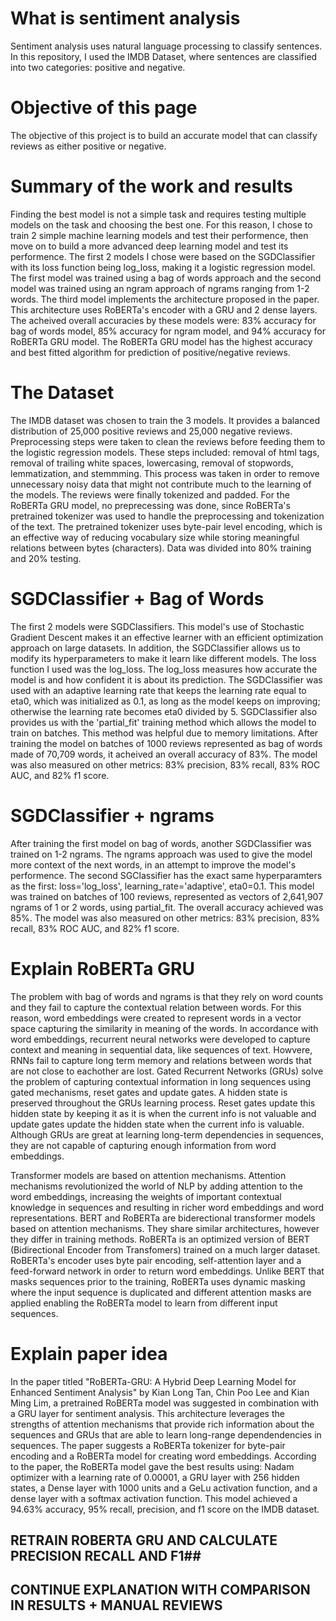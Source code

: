 # What is sentiment analysis
Sentiment analysis uses natural language processing to classify sentences. In this repository, I used the IMDB Dataset, where sentences are classified into two categories: positive and negative.

# Objective of this page
The objective of this project is to build an accurate model that can classify reviews as either positive or negative.

# Summary of the work and results
Finding the best model is not a simple task and requires testing multiple models on the task and choosing the best one. For this reason, I chose to train 2 simple machine learning models and test their performence, then move on to build a more advanced deep learning model and test its performence. The first 2 models I chose were based on the SGDClassifier with its loss function being log_loss, making it a logistic regression model. The first model was trained using a bag of words approach and the second model was trained using an ngram approach of ngrams ranging from 1-2 words. The third model implements the architecture proposed in the paper. This architecture uses RoBERTa's encoder with a GRU and 2 dense layers. The acheived overall accuracies by these models were: 83% accuracy for bag of words model, 85% accuracy for ngram model, and 94% accuracy for RoBERTa GRU model. The RoBERTa GRU model has the highest accuracy and best
fitted algorithm for prediction of positive/negative reviews.

# The Dataset
The IMDB dataset was chosen to train the 3 models. It provides a balanced distribution of 25,000 positive reviews and 25,000 negative reviews. Preprocessing steps were taken to clean the reviews before feeding them to the logistic regression models. These steps included: removal of html tags, removal of trailing white spaces, lowercasing, removal of stopwords, lemmatization, and stemmming. This process was taken in order to remove unnecessary noisy data that might not contribute much to the learning of the models. The reviews were finally tokenized and padded. For the RoBERTa GRU model, no preprecessing was done, since RoBERTa's pretrained tokenizer was used to handle the preprocessing and tokenization of the text. The pretrained tokenizer uses byte-pair level encoding, which is an effective way of reducing vocabulary size while storing meaningful relations between bytes (characters). Data was divided into 80% training and 20% testing.

# SGDClassifier + Bag of Words
The first 2 models were SGDClassifiers. This model's use of Stochastic Gradient Descent makes it an effective learner with an efficient optimization approach on large datasets. In addition, the SGDClassifier allows us to modify its hyperparameters to make it learn like different models. The loss function I used was the log_loss. The log_loss measures how accurate the model is and how confident it is about its prediction. The SGDClassifier was used with an adaptive learning rate that keeps the learning rate equal to eta0, which was initialized as 0.1, as long as the model keeps on improving; otherwise the learning rate becomes eta0 divided by 5. SGDClassifier also provides us with the 'partial_fit' training method which allows the model to train on batches. This method was helpful due to memory limitations. After training the model on batches of 1000 reviews represented as bag of words made of 70,709 words, it acheived an overall accuracy of 83%. The model was also measured on other metrics: 83% precision, 83% recall, 83% ROC AUC, and 82% f1 score.

# SGDClassifier + ngrams
After training the first model on bag of words, another SGDClassifier was trained on 1-2 ngrams. The ngrams approach was used to give the model more context of the next words, in an attempt to improve the model's performence. The second SGClassifier has the exact same hyperparamters as the first: loss='log_loss', learning_rate='adaptive', eta0=0.1. This model was trained on batches of 100 reviews, represented as vectors of 2,641,907 ngrams of 1 or 2 words, using partial_fit. The overall accuracy achieved was 85%. The model was also measured on other metrics: 83% precision, 83% recall, 83% ROC AUC, and 82% f1 score.


# Explain RoBERTa GRU
The problem with bag of words and ngrams is that they rely on word counts and they fail to capture the contextual relation between words. For this reason, word embeddings were created to represent words in a vector space capturing the similarity in meaning of the words. In accordance with word embeddings, recurrent neural networks were developed to capture context and meaning in sequential data, like sequences of text. Howvere, RNNs fail to capture long term memory and relations between words that are not close to eachother are lost. Gated Recurrent Networks (GRUs) solve the problem of capturing contextual information in long sequences using gated mechanisms, reset gates and update gates. A hidden state is preserved throughout the GRUs learning process. Reset gates update this hidden state by keeping it as it is when the current info is not valuable and update gates update the hidden state when the current info is valuable. Although GRUs are great at learning long-term dependencies in sequences, they are not capable of capturing enough information from word embeddings.

Transformer models are based on attention mechanisms. Attention mechanisms revolutionized the world of NLP by adding attention to the word embeddings, increasing the weights of important contextual knowledge in sequences and resulting in richer word embeddings and word representations. BERT and RoBERTa are biderectional transformer models based on attention mechanisms. They share similar architectures, however they differ in training methods. RoBERTa is an optimized version of BERT (Bidirectional Encoder from Transfomers) trained on a much larger dataset. RoBERTa's encoder uses byte pair encoding, self-attention layer and a feed-forward network in order to return word embeddings. Unlike BERT that masks sequences prior to the training, RoBERTa uses dynamic masking where the input sequence is duplicated and different attention masks are applied enabling the RoBERTa model to learn from different input sequences.

# Explain paper idea
In the paper titled "RoBERTa-GRU: A Hybrid Deep Learning Model for Enhanced Sentiment Analysis" by Kian Long Tan, Chin Poo Lee and Kian Ming Lim, a pretrained RoBERTa model was suggested in combination with a GRU layer for sentiment analysis. This architecture leverages the strengths of attention mechanisms that provide rich information about the sequences and GRUs that are able to learn long-range dependendencies in sequences. The paper suggests a RoBERTa tokenizer for byte-pair encoding and a RoBERTa model for creating word embeddings. According to the paper, the RoBERTa model gave the best results using: Nadam optimizer with a learning rate of 0.00001, a GRU layer with 256 hidden states, a Dense layer with 1000 units and a GeLu activation function, and a dense layer with a softmax activation function. This model achieved a 94.63% accuracy, 95% recall, precision, and f1 score on the IMDB dataset.  

## RETRAIN ROBERTA GRU AND CALCULATE PRECISION RECALL AND F1##
## CONTINUE EXPLANATION WITH COMPARISON IN RESULTS + MANUAL REVIEWS